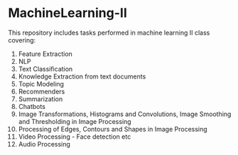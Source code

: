 # MachineLearning-II
This repository includes tasks performed in machine learning II class covering:
1. Feature Extraction
2. NLP
3. Text Classification
4. Knowledge Extraction from text documents
5. Topic Modeling
6. Recommenders
7. Summarization
8. Chatbots
9. Image Transformations, Histograms and Convolutions, Image Smoothing and Thresholding in Image Processing
10. Processing of Edges, Contours and Shapes in Image Processing
11. Video Processing - Face detection etc
12. Audio Processing
